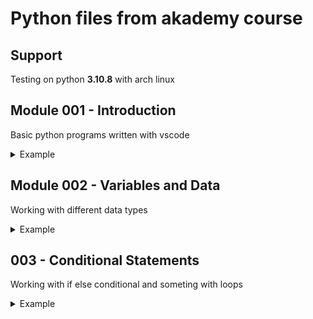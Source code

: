 # __Python files from akademy course__

## Support
Testing on python __3.10.8__ with arch linux

## Module 001 - Introduction
Basic python programs written with vscode
<details><summary>Example</summary>
<p>

```python
number = int(input('Enter number : '))
print("result :", number // 10, "," , number % 10)
```

</p>
</details>

## Module 002 - Variables and Data

Working with different data types

<details><summary>Example</summary>
<p>

```python
size_of_file = int(input("Enter a size_of_file : "))
speed = int(input("Enter a connection speed : "))
#schoice = int(input("1 - h, 2 - m, 3 - s : "))
time = (size_of_file * 1000) / (speed / 800000)
print(time)
```

</p>
</details>

## 003 - Conditional Statements
Working with if else conditional and someting with loops

<details><summary>Example</summary>
<p>

```python
fnumber = int(input("Enter first number : "))
snumber = int(input("Enter second number : "))

if fnumber > snumber:
    for a in range(snumber, fnumber + 1):
        if a % 2 !=0:
            print(a)
else:
    for a in range(fnumber, snumber + 1):
        if a % 2 !=0:
            print(a)
```

</p>
</details>

